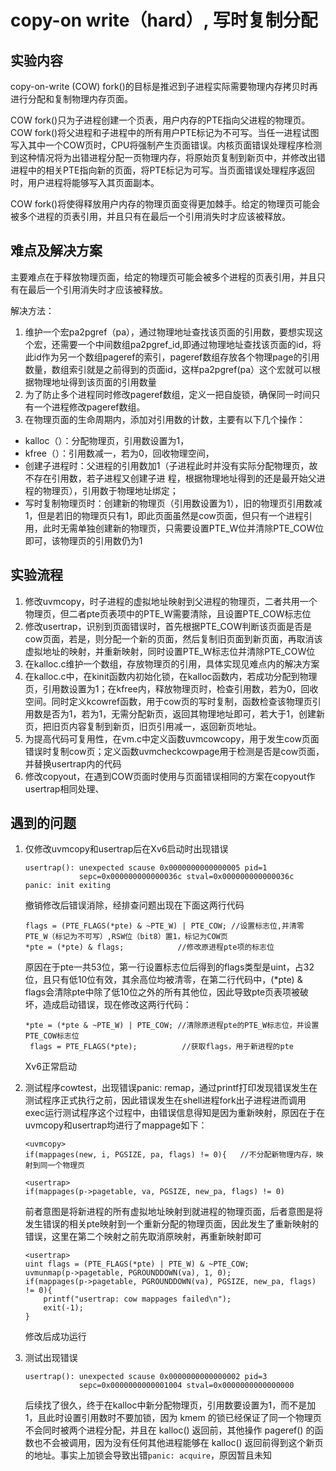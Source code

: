 # copy-on write（hard）, 写时复制分配

## 实验内容

copy-on-write (COW) fork()的目标是推迟到子进程实际需要物理内存拷贝时再进行分配和复制物理内存页面。

COW fork()只为子进程创建一个页表，用户内存的PTE指向父进程的物理页。COW fork()将父进程和子进程中的所有用户PTE标记为不可写。当任一进程试图写入其中一个COW页时，CPU将强制产生页面错误。内核页面错误处理程序检测到这种情况将为出错进程分配一页物理内存，将原始页复制到新页中，并修改出错进程中的相关PTE指向新的页面，将PTE标记为可写。当页面错误处理程序返回时，用户进程将能够写入其页面副本。

COW fork()将使得释放用户内存的物理页面变得更加棘手。给定的物理页可能会被多个进程的页表引用，并且只有在最后一个引用消失时才应该被释放。

## 难点及解决方案

主要难点在于释放物理页面，给定的物理页可能会被多个进程的页表引用，并且只有在最后一个引用消失时才应该被释放。

解决方法：

1. 维护一个宏pa2pgref（pa），通过物理地址查找该页面的引用数，要想实现这个宏，还需要一个中间数组pa2pgref_id,即通过物理地址查找该页面的id，将此id作为另一个数组pageref的索引，pageref数组存放各个物理page的引用数量，数组索引就是之前得到的页面id，这样pa2pgref(pa）这个宏就可以根据物理地址得到该页面的引用数量
2. 为了防止多个进程同时修改pageref数组，定义一把自旋锁，确保同一时间只有一个进程修改pageref数组。
3. 在物理页面的生命周期内，添加对引用数的计数，主要有以下几个操作：

* kalloc（）：分配物理页，引用数设置为1，
* kfree（）：引用数减一，若为0，回收物理空间，
* 创建子进程时：父进程的引用数加1（子进程此时并没有实际分配物理页，故不存在引用数，若子进程又创建子进  程，根据物理地址得到的还是最开始父进程的物理页），引用数于物理地址绑定；
* 写时复制物理页时：创建新的物理页（引用数设置为1），旧的物理页引用数减1，但是若旧的物理页只有1，即此页面虽然是cow页面，但只有一个进程引用，此时无需单独创建新的物理页，只需要设置PTE_W位并清除PTE_COW位即可，该物理页的引用数仍为1

## 实验流程

1. 修改uvmcopy，时子进程的虚拟地址映射到父进程的物理页，二者共用一个物理页，但二者pte页表项中的PTE_W需要清除，且设置PTE_COW标志位
2. 修改usertrap，识别到页面错误时，首先根据PTE_COW判断该页面是否是cow页面，若是，则分配一个新的页面，然后复制旧页面到新页面，再取消该虚拟地址的映射，并重新映射，同时设置PTE_W标志位并清除PTE_COW位
3. 在kalloc.c维护一个数组，存放物理页的引用，具体实现见难点内的解决方案
4. 在kalloc.c中，在kinit函数内初始化锁，在kalloc函数内，若成功分配到物理页，引用数设置为1；在kfree内，释放物理页时，检查引用数，若为0，回收空间。同时定义kcowref函数，用于cow页的写时复制，函数检查该物理页引用数是否为1，若为1，无需分配新页，返回其物理地址即可，若大于1，创建新页，把旧页内容复制到新页，旧页引用减一，返回新页地址。
5. 为提高代码可复用性，在vm.c中定义函数uvmcowcopy，用于发生cow页面错误时复制cow页；定义函数uvmcheckcowpage用于检测是否是cow页面，并替换usertrap内的代码
6. 修改copyout，在遇到COW页面时使用与页面错误相同的方案在copyout作usertrap相同处理、

## 遇到的问题

1. 仅修改uvmcopy和usertrap后在Xv6启动时出现错误

   ```
   usertrap(): unexpected scause 0x0000000000000005 pid=1
               sepc=0x000000000000036c stval=0x000000000000036c
   panic: init exiting
   ```
   撤销修改后错误消除，经排查问题出现在下面这两行代码

   ```
   flags = (PTE_FLAGS(*pte) & ~PTE_W) | PTE_COW; //设置标志位,并清零PTE_W（标记为不可写）,RSW位（bit8）置1，标记为COW页
   *pte = (*pte) & flags;            //修改原进程pte项的标志位
   ```
   原因在于pte一共53位，第一行设置标志位后得到的flags类型是uint，占32位，且只有低10位有效，其余高位均被清零，在第二行代码中，(*pte) & flags会清除pte中除了低10位之外的所有其他位，因此导致pte页表项被破坏，造成启动错误，现在修改这两行代码：

   ```
   *pte = (*pte & ~PTE_W) | PTE_COW; //清除原进程pte的PTE_W标志位，并设置PTE_COW标志位
    flags = PTE_FLAGS(*pte);          //获取flags，用于新进程的pte
   ```
   Xv6正常启动
2. 测试程序cowtest，出现错误panic: remap，通过printf打印发现错误发生在测试程序正式执行之前，因此错误发生在shell进程fork出子进程进而调用exec运行测试程序这个过程中，由错误信息得知是因为重新映射，原因在于在uvmcopy和usertrap均进行了mappage如下：

   ```
   <uvmcopy>
   if(mappages(new, i, PGSIZE, pa, flags) != 0){   //不分配新物理内存，映射到同一个物理页

   <usertrap>
   if(mappages(p->pagetable, va, PGSIZE, new_pa, flags) != 0)

   ```
   前者意图是将新进程的所有虚拟地址映射到就进程的物理页面，后者意图是将发生错误的相关pte映射到一个重新分配的物理页面，因此发生了重新映射的错误，这里在第二个映射之前先取消原映射，再重新映射即可

   ```
   <usertrap>
   uint flags = (PTE_FLAGS(*pte) | PTE_W) & ~PTE_COW;
   uvmunmap(p->pagetable, PGROUNDDOWN(va), 1, 0);
   if(mappages(p->pagetable, PGROUNDDOWN(va), PGSIZE, new_pa, flags) != 0){
       printf("usertrap: cow mappages failed\n");
       exit(-1);
   }

   ```
   修改后成功运行
3. 测试出现错误

   ```
   usertrap(): unexpected scause 0x0000000000000002 pid=3
               sepc=0x0000000000001004 stval=0x0000000000000000
   ```
   后续找了很久，终于在kalloc中新分配物理页，引用数要设置为1，而不是加1，且此时设置引用数时不要加锁，因为 kmem 的锁已经保证了同一个物理页不会同时被两个进程分配，并且在 kalloc() 返回前，其他操作 pageref() 的函数也不会被调用，因为没有任何其他进程能够在 kalloc() 返回前得到这个新页的地址。事实上加锁会导致出错`panic: acquire`，原因暂且未知
